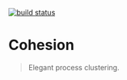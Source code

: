 [![build status](https://secure.travis-ci.org/qualiancy/cohesion.png)](http://travis-ci.org/qualiancy/cohesion)
# Cohesion

> Elegant process clustering.

